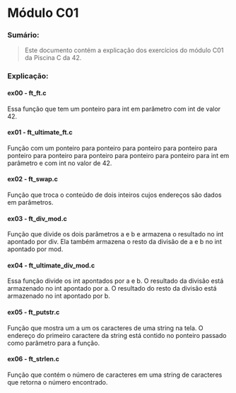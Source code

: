 # Módulo C01

### Sumário:
> Este documento contém a explicação dos exercícios do módulo C01 da Piscina C da 42.

### Explicação:
#### ex00 - ft_ft.c
Essa função que tem um ponteiro para int em parâmetro com int de
valor 42.

#### ex01 - ft_ultimate_ft.c
Função com um ponteiro para ponteiro para ponteiro para ponteiro 
para ponteiro para ponteiro para ponteiro para ponteiro para ponteiro para
int em parâmetro e com int no valor de 42.

#### ex02 - ft_swap.c
Função que troca o conteúdo de dois inteiros cujos endereços são
dados em parâmetros.

#### ex03 - ft_div_mod.c
Função que divide os dois parâmetros a e b e armazena o resultado no int apontado
por div. Ela também armazena o resto da divisão de a e b no int apontado por mod.

#### ex04 - ft_ultimate_div_mod.c
Essa função divide os int apontados por a e b.
O resultado da divisão está armazenado no int apontado por a.
O resultado do resto da divisão está armazenado no int apontado por b.

#### ex05 - ft_putstr.c
Função que mostra um a um os caracteres de uma string na tela.
O endereço do primeiro caractere da string está contido no ponteiro passado como
parâmetro para a função.

#### ex06 - ft_strlen.c
Função que contém o número de caracteres em uma string de caracteres que retorna o número encontrado.
